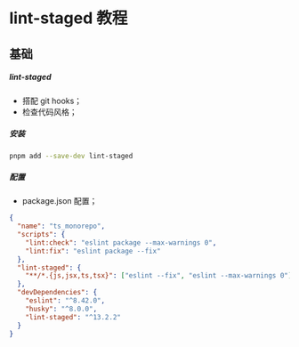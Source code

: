 # lint-staged 教程

## 基础

##### lint-staged

- 搭配 git hooks；
- 检查代码风格；

##### 安装

```bash
pnpm add --save-dev lint-staged
```

##### 配置

- package.json 配置；

```json
{
  "name": "ts_monorepo",
  "scripts": {
    "lint:check": "eslint package --max-warnings 0",
    "lint:fix": "eslint package --fix"
  },
  "lint-staged": {
    "**/*.{js,jsx,ts,tsx}": ["eslint --fix", "eslint --max-warnings 0"]
  },
  "devDependencies": {
    "eslint": "^8.42.0",
    "husky": "^8.0.0",
    "lint-staged": "^13.2.2"
  }
}
```

